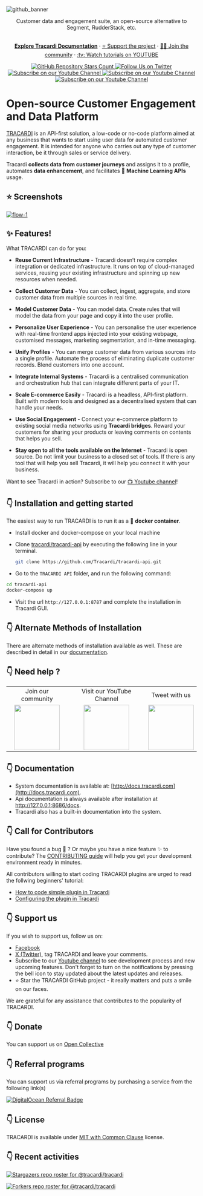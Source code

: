![github_banner](https://user-images.githubusercontent.com/16271564/148845983-7c9e85c1-465f-44ed-b1e9-7112908d2e83.png)

  <p align="center">
   Customer data and engagement suite, an open-source alternative to Segment, RudderStack, etc.
  </p>

  <p align="center">
   <br/>
    <a href="https://docs.tracardi.com" rel="dofollow"><strong>Explore Tracardi Documentation</strong></a> ·
    <a href="https://opencollective.com/tracardi-cdp">⭐️ Support the project</a> ·
    <a href="https://join.slack.com/t/tracardi/shared_invite/zt-1bpf35skl-8Fr5FX5a6cji7tX18JNNDA">👨‍💻 Join the community</a> ·
    <a href="https://youtube.com/@tracardi">:tv: Watch tutorials on YOUTUBE</a>
   <br/>
  </p>
  
 <p align="center">
  <a href="https://github.com/Tracardi/tracardi/">
    <img alt="GitHub Repository Stars Count" src="https://img.shields.io/github/stars/Tracardi/tracardi?style=social" />
  </a>
    <a href="https://twitter.com/tracardi">
        <img alt="Follow Us on Twitter" src="https://img.shields.io/twitter/follow/tracardi?style=social" />
    </a>
    <a href="https://www.youtube.com/channel/UC0atjYqW43MdqNiSJBvN__Q">
        <img alt="Subscribe on our Youtube Channel" src="https://img.shields.io/youtube/channel/subscribers/UC0atjYqW43MdqNiSJBvN__Q?style=social" />
    </a>
    <a href="https://opencollective.com/tracardi-cdp">
        <img alt="Subscribe on our Youtube Channel" src="https://opencollective.com/tracardi-cdp/tiers/badge.svg" />
    </a>
    <a href="https://join.slack.com/t/tracardi/shared_invite/zt-1bpf35skl-8Fr5FX5a6cji7tX18JNNDA">
        <img alt="Subscribe on our Youtube Channel" src="https://img.shields.io/badge/slack-join_chat-white.svg?logo=slack&style=social" />
    </a>
</p>

# Open-source Customer Engagement and Data Platform

[TRACARDI](http://www.tracardi.com) is an API-first solution, a low-code or no-code platform aimed at any business that wants to start using user data for automated customer engagement. It is intended for anyone who carries out any type of customer interaction, be it through sales or service delivery.

Tracardi __collects data from customer journeys__ and assigns it to a profile, automates __data enhancement__, and facilitates 🚀 __Machine Learning APIs__ usage.

## ⭐️ Screenshots

[![flow-1](https://user-images.githubusercontent.com/16271564/220199377-2b84168f-7e43-49ac-9560-998722589749.png)](https://youtu.be/JrzFAfyctKw)

## ✨ Features!


What TRACARDI can do for you:

 * **Reuse Current Infrastructure** - Tracardi doesn’t require complex integration or dedicated infrastructure. It runs on top of cloud-managed services, reusing your existing infrastructure and spinning up new resources when needed.

 * **Collect Customer Data** - You can collect, ingest, aggregate, and store customer data from multiple sources in real time.
   
 * **Model Customer Data** -  You can model data. Create rules that will model the data from your page and copy it into the user profile.
   
 * **Personalize User Experience** - You can personalise the user experience with real-time frontend apps injected into your existing webpage, customised messages, marketing segmentation, and in-time messaging.
   
 * **Unify Profiles** - You can merge customer data from various sources into a single profile. Automate the process of eliminating duplicate customer records. Blend customers into one account.
   
 * **Integrate Internal Systems** - Tracardi is a centralised communication and orchestration hub that can integrate different parts of your IT.

 * **Scale E-commerce Easily** - Tracardi is a headless, API-first platform. Built with modern tools and designed as a decentralised system that can handle your needs.
  
 * **Use Social Engagement** - Connect your e-commerce platform to existing social media networks using **Tracardi bridges**. Reward your customers for sharing your products or leaving comments on contents that helps you sell.
 
 * **Stay open to all the tools available on the Internet** - Tracardi is open source. Do not limit your business to a closed set of tools. If there is any tool that will help you sell Tracardi, it will help you connect it with your business.

   
Want to see Tracardi in action? Subscribe to our [:tv: Youtube channel](https://bit.ly/3pbdbPR)!

## 👇 Installation and getting started

The easiest way to run TRACARDI is to run it as a :whale: **docker container**.

* Install docker and docker-compose on your local machine
* Clone [tracardi/tracardi-api](https://github.com/Tracardi/tracardi-api.git) by executing the following line in your terminal.

  ```bash
  git clone https://github.com/Tracardi/tracardi-api.git
  ```

* Go to the `TRACARDI API` folder, and run the following command:

```bash
cd tracardi-api
docker-compose up
```

* Visit the url `http://127.0.0.1:8787` and complete the installation in Tracardi GUI.

## 👇 Alternate Methods of Installation

There are alternate methods of installation available as well. These are described in detail in our [documentation](http://docs.tracardi.com/installation/).

## 👇 Need help ?

<table align="center">
<tr>
<td align="center">Join our community</td>
<td align="center">Visit our YouTube Channel</td>
<td align="center">Tweet with us</td>
</tr>
<tr>
<td  align="center"><a href="https://join.slack.com/t/tracardi/shared_invite/zt-10y7w0o9y-PmCBnK9qywchmd1~KIER2Q">
    <img src="https://user-images.githubusercontent.com/16271564/151843970-5e869807-4ccf-46ab-98f5-6a65aea790f8.png" width="120px"/> 
</a></td>
<td  align="center"><a href="https://www.youtube.com/channel/UC0atjYqW43MdqNiSJBvN__Q">
    <img src="https://user-images.githubusercontent.com/16271564/194526771-ab525c4f-b1fa-4d85-8834-340a40c8828b.png" width="120px"/> 
</a></td>
 <td  align="center"><a href="https://www.twitter.com/tracardi">
    <img src="https://user-images.githubusercontent.com/16271564/194528790-83d1bdbb-0446-4147-a572-4dc12cc0a70f.png" width="120px"/> 
</a></td>
<tr>
</table>

## 👇 Documentation

* System documentation is available at: [http://docs.tracardi.com](http://docs.tracardi.com).
* Api documentation is always available after installation at http://127.0.0.1:8686/docs.
* Tracardi also has a built-in documentation into the system.

## 👇 Call for Contributors

Have you found a bug :bug: ? Or maybe you have a nice feature :sparkles: to contribute? The
[CONTRIBUTING guide](https://github.com/Tracardi/tracardi/blob/master/CONTRIBUTING.md) will help you get your
development environment ready in minutes.

All contributors willing to start coding TRACARDI plugins are urged to read the follwing beginners' tutorial:

* [How to code simple plugin in Tracardi](http://docs.tracardi.com/plugins/tutorial/part1/)
* [Configuring the plugin in Tracardi](http://docs.tracardi.com/plugins/tutorial/part2/)

## 👇 Support us

If you wish to support us, follow us on:

* [Facebook](https://bit.ly/3uPwP5a) 
* [X (Twitter)](https://bit.ly/3uVJwLJ), tag TRACARDI and leave your comments.
* Subscribe to our [Youtube channel](https://bit.ly/3pbdbPR) to see development process and new upcoming features. Don't forget to turn on the notifications by pressing the bell icon to stay updated about the latest updates and releases.
* ⭐️ Star the TRACARDI GitHub project - it really matters and puts a smile on our faces.

We are grateful for any assistance that contributes to the popularity of TRACARDI.

## 👇 Donate

You can support us on [Open Collective](https://www.opencollective.com/tracardi-cdp)

## 👇 Referral programs

You can support us via referral programs by purchasing a service from the following link(s)

[![DigitalOcean Referral Badge](https://web-platforms.sfo2.digitaloceanspaces.com/WWW/Badge%203.svg)](https://www.digitalocean.com/?refcode=882eb4bf23be&utm_campaign=Referral_Invite&utm_medium=Referral_Program&utm_source=badge)

## 👇 License

TRACARDI is available under [MIT with Common Clause](https://github.com/Tracardi/tracardi/blob/master/LICENSE.md) license.

## 👇 Recent activities

[![Stargazers repo roster for @tracardi/tracardi](https://reporoster.com/stars/tracardi/tracardi)](https://github.com/tracardi/tracardi/stargazers)

[![Forkers repo roster for @tracardi/tracardi](https://reporoster.com/forks/tracardi/tracardi)](https://github.com/tracardi/tracardi/network/members)

